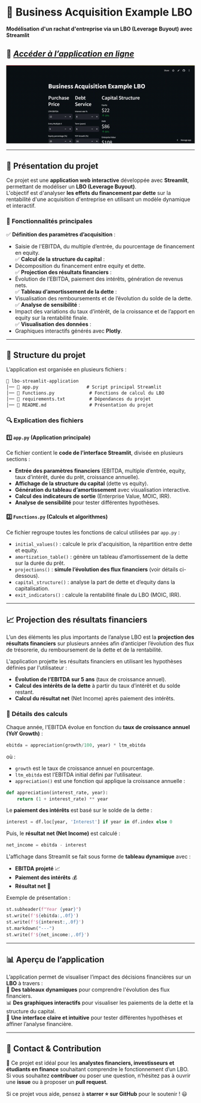 # 📌 Business Acquisition Example LBO  
**Modélisation d'un rachat d'entreprise via un LBO (Leverage Buyout) avec Streamlit**  

## 🔗 *[Accéder à l’application en ligne](https://lbo-application.streamlit.app/)*

![vid1](images/vid1.gif)

---

## 📖 Présentation du projet  

Ce projet est une **application web interactive** développée avec **Streamlit**, permettant de modéliser un **LBO (Leverage Buyout)**.  
L'objectif est d'analyser **les effets du financement par dette** sur la rentabilité d'une acquisition d'entreprise en utilisant un modèle dynamique et interactif.

### 🎯 **Fonctionnalités principales**  
✅ **Définition des paramètres d’acquisition** :  
   - Saisie de l'EBITDA, du multiple d’entrée, du pourcentage de financement en equity.  
✅ **Calcul de la structure du capital** :  
   - Décomposition du financement entre equity et dette.  
✅ **Projection des résultats financiers** :  
   - Évolution de l’EBITDA, paiement des intérêts, génération de revenus nets.  
✅ **Tableau d’amortissement de la dette** :  
   - Visualisation des remboursements et de l’évolution du solde de la dette.  
✅ **Analyse de sensibilité** :  
   - Impact des variations du taux d’intérêt, de la croissance et de l’apport en equity sur la rentabilité finale.  
✅ **Visualisation des données** :  
   - Graphiques interactifs générés avec **Plotly**.  

---

## 📂 Structure du projet  

L’application est organisée en plusieurs fichiers :  

```
📁 lbo-streamlit-application
│── 📄 app.py                  # Script principal Streamlit  
│── 📄 Functions.py             # Fonctions de calcul du LBO  
│── 📄 requirements.txt         # Dépendances du projet  
│── 📄 README.md                # Présentation du projet  
```

### 🔍 **Explication des fichiers**  
#### **1️⃣ `app.py` (Application principale)**
Ce fichier contient le **code de l’interface Streamlit**, divisée en plusieurs sections :
- **Entrée des paramètres financiers** (EBITDA, multiple d’entrée, equity, taux d’intérêt, durée du prêt, croissance annuelle).
- **Affichage de la structure du capital** (dette vs equity).
- **Génération du tableau d’amortissement** avec visualisation interactive.
- **Calcul des indicateurs de sortie** (Enterprise Value, MOIC, IRR).
- **Analyse de sensibilité** pour tester différentes hypothèses.

#### **2️⃣ `Functions.py` (Calculs et algorithmes)**
Ce fichier regroupe toutes les fonctions de calcul utilisées par `app.py` :
- `initial_values()` : calcule le prix d'acquisition, la répartition entre dette et equity.
- `amortization_table()` : génère un tableau d’amortissement de la dette sur la durée du prêt.
- `projections()` : **simule l’évolution des flux financiers** (voir détails ci-dessous).
- `capital_structure()` : analyse la part de dette et d’equity dans la capitalisation.
- `exit_indicators()` : calcule la rentabilité finale du LBO (MOIC, IRR).

---

## 📈 **Projection des résultats financiers**  

L’un des éléments les plus importants de l’analyse LBO est la **projection des résultats financiers** sur plusieurs années afin d’anticiper l’évolution des flux de trésorerie, du remboursement de la dette et de la rentabilité.

L'application projette les résultats financiers en utilisant les hypothèses définies par l'utilisateur :
- **Évolution de l’EBITDA sur 5 ans** (taux de croissance annuel).
- **Calcul des intérêts de la dette** à partir du taux d’intérêt et du solde restant.
- **Calcul du résultat net** (Net Income) après paiement des intérêts.

### 🔢 **Détails des calculs**
Chaque année, l'EBITDA évolue en fonction du **taux de croissance annuel (YoY Growth)** :
```python
ebitda = appreciation(growth/100, year) * ltm_ebitda
```
où :
- `growth` est le taux de croissance annuel en pourcentage.
- `ltm_ebitda` est l’EBITDA initial défini par l’utilisateur.
- `appreciation()` est une fonction qui applique la croissance annuelle :
```python
def appreciation(interest_rate, year):
    return (1 + interest_rate) ** year
```

Le **paiement des intérêts** est basé sur le solde de la dette :
```python
interest = df.loc[year, 'Interest'] if year in df.index else 0
```
Puis, le **résultat net (Net Income)** est calculé :
```python
net_income = ebitda - interest
```

L'affichage dans Streamlit se fait sous forme de **tableau dynamique** avec :
- **EBITDA projeté** 📈
- **Paiement des intérêts** 💰
- **Résultat net** 🏦

Exemple de présentation :
```python
st.subheader(f"Year {year}")
st.write(f'${ebitda:,.0f}')
st.write(f'${interest:,.0f}')
st.markdown("---")
st.write(f'${net_income:,.0f}')
```

---

## 📊 Aperçu de l’application  

L’application permet de visualiser l’impact des décisions financières sur un **LBO** à travers :  
📑 **Des tableaux dynamiques** pour comprendre l'évolution des flux financiers.  
📊 **Des graphiques interactifs** pour visualiser les paiements de la dette et la structure du capital.  
🎯 **Une interface claire et intuitive** pour tester différentes hypothèses et affiner l’analyse financière.  

---

## 📧 Contact & Contribution  

🚀 Ce projet est idéal pour les **analystes financiers, investisseurs et étudiants en finance** souhaitant comprendre le fonctionnement d’un LBO.  
Si vous souhaitez **contribuer** ou poser une question, n’hésitez pas à ouvrir une **issue** ou à proposer un **pull request**.  

Si ce projet vous aide, pensez à **starrer ⭐ sur GitHub** pour le soutenir ! 😃  
